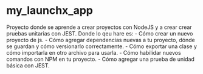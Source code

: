 # my_launchx_app
Proyecto donde se aprende a crear proyectos con NodeJS y a crear crear pruebas unitarias con JEST. Donde lo qeu hare es: - Cómo crear un nuevo proyecto de js. - Cómo agregar dependencias nuevas a tu proyecto, dónde se guardan y cómo versionarlo correctamente. - Cómo exportar una clase y cómo importarla en otro archivo para usarla. - Cómo habilidar nuevos comandos con NPM en tu proyecto. - Cómo agregar una prueba de unidad básica con JEST.
